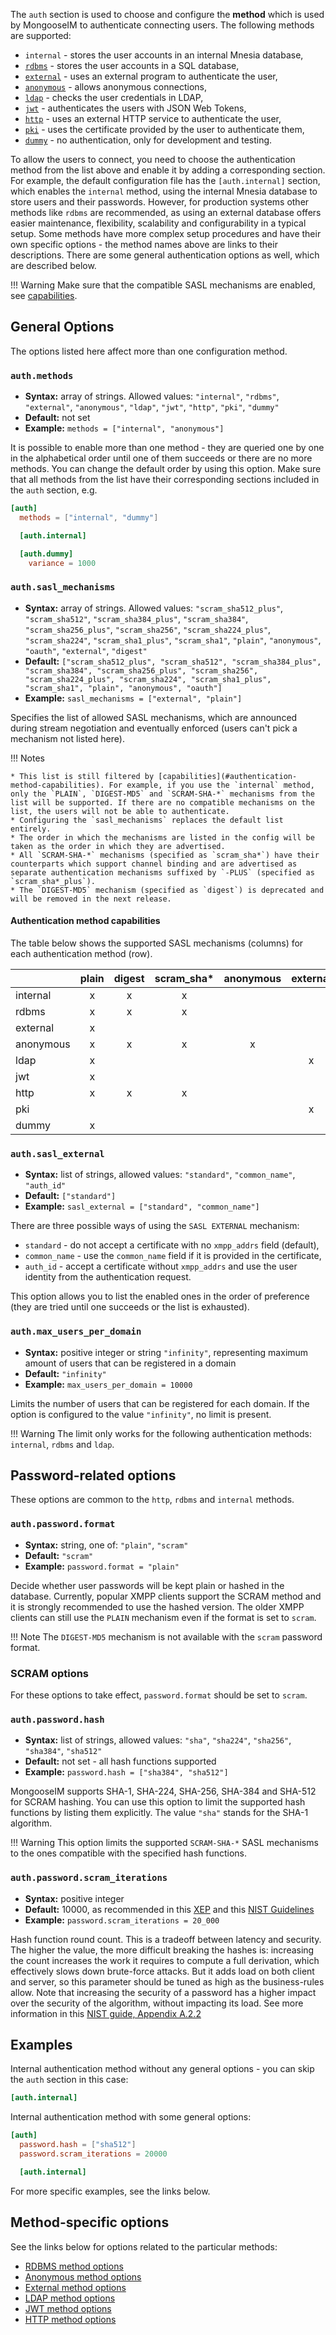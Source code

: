 The `auth` section is used to choose and configure the **method** which is used by MongooseIM to authenticate connecting users.
The following methods are supported:

* `internal` - stores the user accounts in an internal Mnesia database,
* [`rdbms`](../authentication-methods/rdbms.md) - stores the user accounts in a SQL database,
* [`external`](../authentication-methods/external.md) - uses an external program to authenticate the user,
* [`anonymous`](../authentication-methods/anonymous.md) - allows anonymous connections,
* [`ldap`](../authentication-methods/ldap.md) - checks the user credentials in LDAP,
* [`jwt`](../authentication-methods/jwt.md) - authenticates the users with JSON Web Tokens,
* [`http`](../authentication-methods/http.md) - uses an external HTTP service to authenticate the user,
* [`pki`](../authentication-methods/pki.md) - uses the certificate provided by the user to authenticate them,
* [`dummy`](../authentication-methods/dummy.md) - no authentication, only for development and testing.

To allow the users to connect, you need to choose the authentication method from the list above and enable it by adding a corresponding section. For example, the default configuration file has the `[auth.internal]` section, which enables the `internal` method, using the internal Mnesia database to store users and their passwords. However, for production systems other methods like `rdbms` are recommended, as using an external database offers easier maintenance, flexibility, scalability and configurability in a typical setup. Some methods have more complex setup procedures and have their own specific options - the method names above are links to their descriptions. There are some general authentication options as well, which are described below.

!!! Warning
    Make sure that the compatible SASL mechanisms are enabled, see [capabilities](#authentication-method-capabilities).

## General Options

The options listed here affect more than one configuration method.

### `auth.methods`
* **Syntax:** array of strings. Allowed values: `"internal"`, `"rdbms"`, `"external"`, `"anonymous"`, `"ldap"`, `"jwt"`, `"http"`, `"pki"`, `"dummy"`
* **Default:** not set
* **Example:** `methods = ["internal", "anonymous"]`

It is possible to enable more than one method - they are queried one by one in the alphabetical order until one of them succeeds or there are no more methods. You can change the default order by using this option. Make sure that all methods from the list have their corresponding sections included in the `auth` section, e.g.

```toml
[auth]
  methods = ["internal", "dummy"]

  [auth.internal]

  [auth.dummy]
    variance = 1000
```

### `auth.sasl_mechanisms`
* **Syntax:** array of strings. Allowed values: `"scram_sha512_plus"`, `"scram_sha512"`, `"scram_sha384_plus"`, `"scram_sha384"`, `"scram_sha256_plus"`, `"scram_sha256"`, `"scram_sha224_plus"`, `"scram_sha224"`, `"scram_sha1_plus"`, `"scram_sha1"`, `"plain"`, `"anonymous"`, `"oauth"`, `"external"`, `"digest"`
* **Default:** `["scram_sha512_plus", "scram_sha512", "scram_sha384_plus", "scram_sha384", "scram_sha256_plus", "scram_sha256", "scram_sha224_plus", "scram_sha224", "scram_sha1_plus", "scram_sha1", "plain", "anonymous", "oauth"]`
* **Example:** `sasl_mechanisms = ["external", "plain"]`

Specifies the list of allowed SASL mechanisms, which are announced during stream negotiation and eventually enforced (users can't pick a mechanism not listed here).

!!! Notes

    * This list is still filtered by [capabilities](#authentication-method-capabilities). For example, if you use the `internal` method, only the `PLAIN`, `DIGEST-MD5` and `SCRAM-SHA-*` mechanisms from the list will be supported. If there are no compatible mechanisms on the list, the users will not be able to authenticate.
    * Configuring the `sasl_mechanisms` replaces the default list entirely.
    * The order in which the mechanisms are listed in the config will be taken as the order in which they are advertised.
    * All `SCRAM-SHA-*` mechanisms (specified as `scram_sha*`) have their counterparts which support channel binding and are advertised as separate authentication mechanisms suffixed by `-PLUS` (specified as `scram_sha*_plus`).
    * The `DIGEST-MD5` mechanism (specified as `digest`) is deprecated and will be removed in the next release.

#### Authentication method capabilities

The table below shows the supported SASL mechanisms (columns) for each authentication method (row).

|                   | plain | digest | scram_sha* | anonymous | external |
|-------------------|:-----:|:------:|:----------:|:---------:|:--------:|
| internal          |   x   |   x    |     x      |           |          |
| rdbms             |   x   |   x    |     x      |           |          |
| external          |   x   |        |            |           |          |
| anonymous         |   x   |   x    |     x      |     x     |          |
| ldap              |   x   |        |            |           |    x     |
| jwt               |   x   |        |            |           |          |
| http              |   x   |   x    |     x      |           |          |
| pki               |       |        |            |           |    x     |
| dummy             |   x   |        |            |           |          |

### `auth.sasl_external`
* **Syntax:** list of strings, allowed values: `"standard"`, `"common_name"`, `"auth_id"`
* **Default:** `["standard"]`
* **Example:** `sasl_external = ["standard", "common_name"]`

There are three possible ways of using the `SASL EXTERNAL` mechanism:

* `standard` - do not accept a certificate with no `xmpp_addrs` field (default),
* `common_name` - use the `common_name` field if it is provided in the certificate,
* `auth_id` - accept a certificate without `xmpp_addrs` and use the user identity from the authentication request.

This option allows you to list the enabled ones in the order of preference (they are tried until one succeeds or the list is exhausted).

### `auth.max_users_per_domain`
* **Syntax:** positive integer or string `"infinity"`, representing maximum amount of users that can be registered in a domain
* **Default:** `"infinity"`
* **Example:** `max_users_per_domain = 10000`

Limits the number of users that can be registered for each domain. If the option is configured to the value `"infinity"`, no limit is present.

!!! Warning
    The limit only works for the following authentication methods: `internal`, `rdbms` and `ldap`.

## Password-related options

These options are common to the `http`, `rdbms` and `internal` methods.

### `auth.password.format`
* **Syntax:** string, one of: `"plain"`, `"scram"`
* **Default:** `"scram"`
* **Example:** `password.format = "plain"`

Decide whether user passwords will be kept plain or hashed in the database.
Currently, popular XMPP clients support the SCRAM method and it is strongly recommended to use the hashed version.
The older XMPP clients can still use the `PLAIN` mechanism even if the format is set to `scram`.

!!! Note
    The `DIGEST-MD5` mechanism is not available with the `scram` password format.

### SCRAM options

For these options to take effect, `password.format` should be set to `scram`.

### `auth.password.hash`
* **Syntax:** list of strings, allowed values: `"sha"`, `"sha224"`, `"sha256"`, `"sha384"`, `"sha512"`
* **Default:** not set - all hash functions supported
* **Example:** `password.hash = ["sha384", "sha512"]`

MongooseIM supports SHA-1, SHA-224, SHA-256, SHA-384 and SHA-512 for SCRAM hashing.
You can use this option to limit the supported hash functions by listing them explicitly.
The value `"sha"` stands for the SHA-1 algorithm.

!!! Warning
    This option limits the supported `SCRAM-SHA-*` SASL mechanisms to the ones compatible with the specified hash functions.

### `auth.password.scram_iterations`
* **Syntax:** positive integer
* **Default:** 10000, as recommended in this [XEP](https://xmpp.org/extensions/xep-0438.html#pbkdf2) and this [NIST Guidelines](https://pages.nist.gov/800-63-3/sp800-63b.html#sec5)
* **Example:** `password.scram_iterations = 20_000`

Hash function round count.
This is a tradeoff between latency and security.
The higher the value, the more difficult breaking the hashes is: increasing the count increases the work it requires to compute a full derivation, which effectively slows down brute-force attacks.
But it adds load on both client and server, so this parameter should be tuned as high as the business-rules allow.
Note that increasing the security of a password has a higher impact over the security of the algorithm, without impacting its load.
See more information in this [NIST guide, Appendix A.2.2](https://csrc.nist.gov/publications/detail/sp/800-132/final)

## Examples

Internal authentication method without any general options - you can skip the `auth` section in this case:

```toml
[auth.internal]
```

Internal authentication method with some general options:

```toml
[auth]
  password.hash = ["sha512"]
  password.scram_iterations = 20000

  [auth.internal]
```

For more specific examples, see the links below.

## Method-specific options

See the links below for options related to the particular methods:

* [RDBMS method options](../authentication-methods/rdbms.md#configuration-options)
* [Anonymous method options](../authentication-methods/anonymous.md#configuration-options)
* [External method options](../authentication-methods/external.md#configuration-options)
* [LDAP method options](../authentication-methods/ldap.md#configuration-options)
* [JWT method options](../authentication-methods/jwt.md#configuration-options)
* [HTTP method options](../authentication-methods/http.md#configuration-options)
